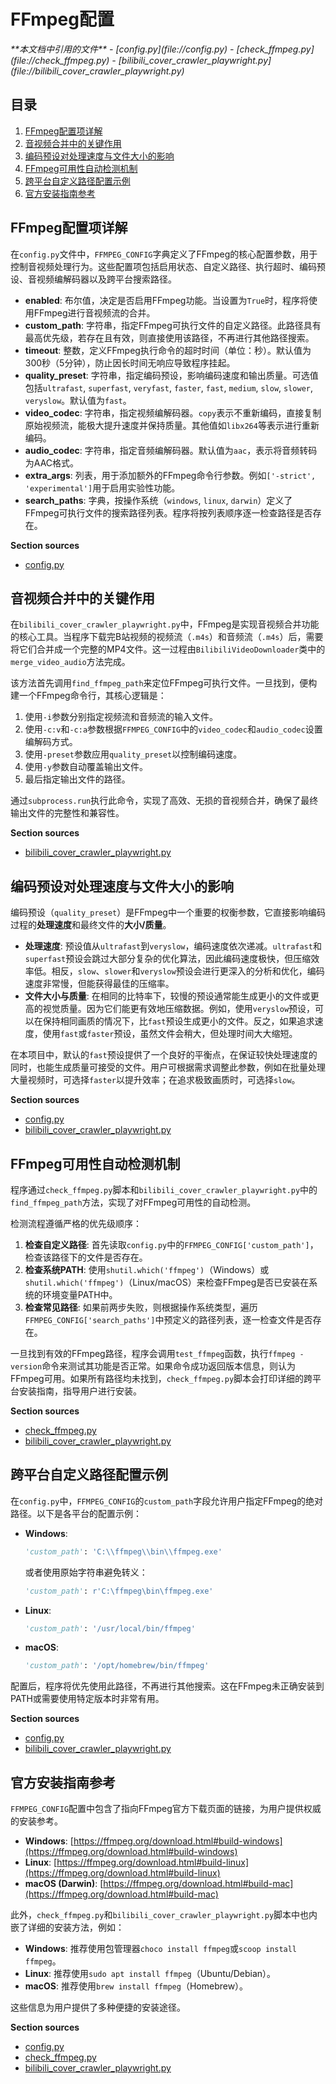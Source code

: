 # FFmpeg配置

<cite>
**本文档中引用的文件**  
- [config.py](file://config.py)
- [check_ffmpeg.py](file://check_ffmpeg.py)
- [bilibili_cover_crawler_playwright.py](file://bilibili_cover_crawler_playwright.py)
</cite>

## 目录
1. [FFmpeg配置项详解](#ffmpeg配置项详解)
2. [音视频合并中的关键作用](#音视频合并中的关键作用)
3. [编码预设对处理速度与文件大小的影响](#编码预设对处理速度与文件大小的影响)
4. [FFmpeg可用性自动检测机制](#ffmpeg可用性自动检测机制)
5. [跨平台自定义路径配置示例](#跨平台自定义路径配置示例)
6. [官方安装指南参考](#官方安装指南参考)

## FFmpeg配置项详解

在`config.py`文件中，`FFMPEG_CONFIG`字典定义了FFmpeg的核心配置参数，用于控制音视频处理行为。这些配置项包括启用状态、自定义路径、执行超时、编码预设、音视频编解码器以及跨平台搜索路径。

- **enabled**: 布尔值，决定是否启用FFmpeg功能。当设置为`True`时，程序将使用FFmpeg进行音视频流的合并。
- **custom_path**: 字符串，指定FFmpeg可执行文件的自定义路径。此路径具有最高优先级，若存在且有效，则直接使用该路径，不再进行其他路径搜索。
- **timeout**: 整数，定义FFmpeg执行命令的超时时间（单位：秒）。默认值为300秒（5分钟），防止因长时间无响应导致程序挂起。
- **quality_preset**: 字符串，指定编码预设，影响编码速度和输出质量。可选值包括`ultrafast`, `superfast`, `veryfast`, `faster`, `fast`, `medium`, `slow`, `slower`, `veryslow`。默认值为`fast`。
- **video_codec**: 字符串，指定视频编解码器。`copy`表示不重新编码，直接复制原始视频流，能极大提升速度并保持质量。其他值如`libx264`等表示进行重新编码。
- **audio_codec**: 字符串，指定音频编解码器。默认值为`aac`，表示将音频转码为AAC格式。
- **extra_args**: 列表，用于添加额外的FFmpeg命令行参数。例如`['-strict', 'experimental']`用于启用实验性功能。
- **search_paths**: 字典，按操作系统（`windows`, `linux`, `darwin`）定义了FFmpeg可执行文件的搜索路径列表。程序将按列表顺序逐一检查路径是否存在。

**Section sources**
- [config.py](file://config.py#L362-L399)

## 音视频合并中的关键作用

在`bilibili_cover_crawler_playwright.py`中，FFmpeg是实现音视频合并功能的核心工具。当程序下载完B站视频的视频流（`.m4s`）和音频流（`.m4s`）后，需要将它们合并成一个完整的MP4文件。这一过程由`BilibiliVideoDownloader`类中的`merge_video_audio`方法完成。

该方法首先调用`find_ffmpeg_path`来定位FFmpeg可执行文件。一旦找到，便构建一个FFmpeg命令行，其核心逻辑是：
1.  使用`-i`参数分别指定视频流和音频流的输入文件。
2.  使用`-c:v`和`-c:a`参数根据`FFMPEG_CONFIG`中的`video_codec`和`audio_codec`设置编解码方式。
3.  使用`-preset`参数应用`quality_preset`以控制编码速度。
4.  使用`-y`参数自动覆盖输出文件。
5.  最后指定输出文件的路径。

通过`subprocess.run`执行此命令，实现了高效、无损的音视频合并，确保了最终输出文件的完整性和兼容性。

**Section sources**
- [bilibili_cover_crawler_playwright.py](file://bilibili_cover_crawler_playwright.py#L338-L369)

## 编码预设对处理速度与文件大小的影响

编码预设（`quality_preset`）是FFmpeg中一个重要的权衡参数，它直接影响编码过程的**处理速度**和最终文件的**大小/质量**。

- **处理速度**: 预设值从`ultrafast`到`veryslow`，编码速度依次递减。`ultrafast`和`superfast`预设会跳过大部分复杂的优化算法，因此编码速度极快，但压缩效率低。相反，`slow`、`slower`和`veryslow`预设会进行更深入的分析和优化，编码速度非常慢，但能获得最佳的压缩率。
- **文件大小与质量**: 在相同的比特率下，较慢的预设通常能生成更小的文件或更高的视觉质量。因为它们能更有效地压缩数据。例如，使用`veryslow`预设，可以在保持相同画质的情况下，比`fast`预设生成更小的文件。反之，如果追求速度，使用`fast`或`faster`预设，虽然文件会稍大，但处理时间大大缩短。

在本项目中，默认的`fast`预设提供了一个良好的平衡点，在保证较快处理速度的同时，也能生成质量可接受的文件。用户可根据需求调整此参数，例如在批量处理大量视频时，可选择`faster`以提升效率；在追求极致画质时，可选择`slow`。

**Section sources**
- [config.py](file://config.py#L377)
- [bilibili_cover_crawler_playwright.py](file://bilibili_cover_crawler_playwright.py#L355)

## FFmpeg可用性自动检测机制

程序通过`check_ffmpeg.py`脚本和`bilibili_cover_crawler_playwright.py`中的`find_ffmpeg_path`方法，实现了对FFmpeg可用性的自动检测。

检测流程遵循严格的优先级顺序：
1.  **检查自定义路径**: 首先读取`config.py`中的`FFMPEG_CONFIG['custom_path']`，检查该路径下的文件是否存在。
2.  **检查系统PATH**: 使用`shutil.which('ffmpeg')`（Windows）或`shutil.which('ffmpeg')`（Linux/macOS）来检查FFmpeg是否已安装在系统的环境变量PATH中。
3.  **检查常见路径**: 如果前两步失败，则根据操作系统类型，遍历`FFMPEG_CONFIG['search_paths']`中预定义的路径列表，逐一检查文件是否存在。

一旦找到有效的FFmpeg路径，程序会调用`test_ffmpeg`函数，执行`ffmpeg -version`命令来测试其功能是否正常。如果命令成功返回版本信息，则认为FFmpeg可用。如果所有路径均未找到，`check_ffmpeg.py`脚本会打印详细的跨平台安装指南，指导用户进行安装。

**Section sources**
- [check_ffmpeg.py](file://check_ffmpeg.py#L42-L115)
- [bilibili_cover_crawler_playwright.py](file://bilibili_cover_crawler_playwright.py#L192-L251)

## 跨平台自定义路径配置示例

在`config.py`中，`FFMPEG_CONFIG`的`custom_path`字段允许用户指定FFmpeg的绝对路径。以下是各平台的配置示例：

- **Windows**:
  ```python
  'custom_path': 'C:\\ffmpeg\\bin\\ffmpeg.exe'
  ```
  或者使用原始字符串避免转义：
  ```python
  'custom_path': r'C:\ffmpeg\bin\ffmpeg.exe'
  ```

- **Linux**:
  ```python
  'custom_path': '/usr/local/bin/ffmpeg'
  ```

- **macOS**:
  ```python
  'custom_path': '/opt/homebrew/bin/ffmpeg'
  ```

配置后，程序将优先使用此路径，不再进行其他搜索。这在FFmpeg未正确安装到PATH或需要使用特定版本时非常有用。

**Section sources**
- [config.py](file://config.py#L365)
- [bilibili_cover_crawler_playwright.py](file://bilibili_cover_crawler_playwright.py#L195-L199)

## 官方安装指南参考

`FFMPEG_CONFIG`配置中包含了指向FFmpeg官方下载页面的链接，为用户提供权威的安装参考。

- **Windows**: [https://ffmpeg.org/download.html#build-windows](https://ffmpeg.org/download.html#build-windows)
- **Linux**: [https://ffmpeg.org/download.html#build-linux](https://ffmpeg.org/download.html#build-linux)
- **macOS (Darwin)**: [https://ffmpeg.org/download.html#build-mac](https://ffmpeg.org/download.html#build-mac)

此外，`check_ffmpeg.py`和`bilibili_cover_crawler_playwright.py`脚本中也内嵌了详细的安装方法，例如：
- **Windows**: 推荐使用包管理器`choco install ffmpeg`或`scoop install ffmpeg`。
- **Linux**: 推荐使用`sudo apt install ffmpeg`（Ubuntu/Debian）。
- **macOS**: 推荐使用`brew install ffmpeg`（Homebrew）。

这些信息为用户提供了多种便捷的安装途径。

**Section sources**
- [config.py](file://config.py#L393-L399)
- [check_ffmpeg.py](file://check_ffmpeg.py#L78-L157)
- [bilibili_cover_crawler_playwright.py](file://bilibili_cover_crawler_playwright.py#L284-L308)